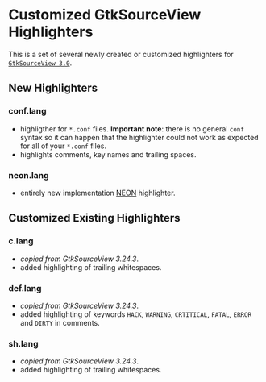 Customized GtkSourceView Highlighters
=====================================

This is a set of several newly created or customized highlighters for
[`GtkSourceView 3.0`](https://github.com/GNOME/gtksourceview).


New Highlighters
----------------
### conf.lang
* highligther for `*.conf` files. **Important note**: there is no general `conf` syntax so it can happen that the highlighter could not work as expected for all of your `*.conf` files.
* highlights comments, key names and trailing spaces.

### neon.lang
* entirely new implementation [NEON](https://ne-on.org/) highlighter.


Customized Existing Highlighters
--------------------------------
### c.lang
* *copied from GtkSourceView 3.24.3*.
* added highlighting of trailing whitespaces.

### def.lang
* *copied from GtkSourceView 3.24.3*.
* added highlighting of keywords `HACK`, `WARNING`, `CRTITICAL`, `FATAL`, `ERROR` and `DIRTY` in comments.

### sh.lang
* *copied from GtkSourceView 3.24.3*.
* added highlighting of trailing whitespaces.
